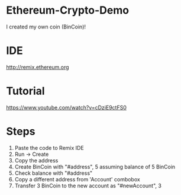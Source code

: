 # Ethereum-Crypto-Demo
I created my own coin (BinCoin)!

# IDE
http://remix.ethereum.org

# Tutorial
https://www.youtube.com/watch?v=cDziE9ctFS0

# Steps
1. Paste the code to Remix IDE
2. Run -> Create
3. Copy the address
4. Create BinCoin with "#address", 5
assuming balance of 5 BinCoin
5. Check balance with "#address"
6. Copy a different address from 'Account' combobox
7. Transfer 3 BinCoin to the new account as
"#newAccount", 3
